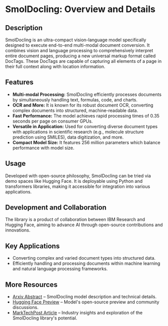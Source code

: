 # SmolDocling: Overview and Details

## Description
SmolDocling is an ultra-compact vision-language model specifically designed to execute end-to-end multi-modal document conversion. It combines vision and language processing to comprehensively interpret entire document pages, producing a new universal markup format called DocTags. These DocTags are capable of capturing all elements of a page in their full context along with location information.

## Features
- **Multi-modal Processing:** SmolDocling efficiently processes documents by simultaneously handling text, formulas, code, and charts.
- **OCR and More:** It is known for its robust document OCR, converting complex documents into structured, machine-readable data.
- **Fast Performance:** The model achieves rapid processing times of 0.35 seconds per page on consumer GPUs.
- **Versatile in Application:** Used for converting diverse document types with applications in scientific research (e.g., molecule structure prediction using SMILES), data digitization, and more.
- **Compact Model Size:** It features 256 million parameters which balance performance with model size.

## Usage
Developed with open-source philosophy, SmolDocling can be tried via demo spaces like Hugging Face. It is deployable using Python and transformers libraries, making it accessible for integration into various applications.

## Development and Collaboration
The library is a product of collaboration between IBM Research and Hugging Face, aiming to advance AI through open-source contributions and innovations.

## Key Applications
- Converting complex and varied document types into structured data.
- Efficiently handling and processing documents within machine learning and natural language processing frameworks.

## More Resources
- [Arxiv Abstract](https://arxiv.org/abs/2503.11576) – SmolDocling model description and technical details.
- [Hugging Face Preview](https://huggingface.co/ds4sd/SmolDocling-256M-preview) – Model's open-source preview and community discussions.
- [MarkTechPost Article](https://www.marktechpost.com/2025/03/18/ibm-and-hugging-face-researchers-release-smoldocling-a-256m-open-source-vision-language-model-for-complete-document-ocr/) – Industry insights and exploration of the SmolDocling library's potential.